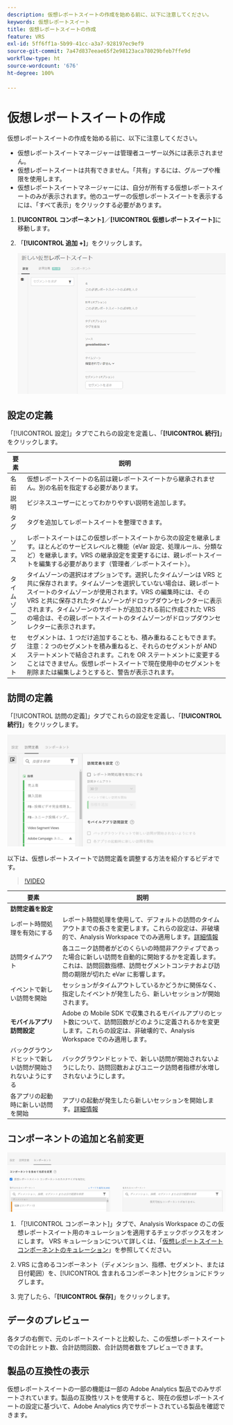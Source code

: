 ```yaml
---
description: 仮想レポートスイートの作成を始める前に、以下に注意してください。
keywords: 仮想レポートスイート
title: 仮想レポートスイートの作成
feature: VRS
exl-id: 5ff6ff1a-5b99-41cc-a3a7-928197ec9ef9
source-git-commit: 7a47d837eeae65f2e98123aca78029bfeb7ffe9d
workflow-type: ht
source-wordcount: '676'
ht-degree: 100%

---
```


# 仮想レポートスイートの作成

仮想レポートスイートの作成を始める前に、以下に注意してください。

* 仮想レポートスイートマネージャーは管理者ユーザー以外には表示されません。
* 仮想レポートスイートは共有できません。「共有」するには、グループや権限を使用します。
* 仮想レポートスイートマネージャーには、自分が所有する仮想レポートスイートのみが表示されます。他のユーザーの仮想レポートスイートを表示するには、「すべて表示」をクリックする必要があります。

1. **[!UICONTROL コンポーネント]**／**[!UICONTROL 仮想レポートスイート]**&#x200B;に移動します。
1. 「**[!UICONTROL 追加 +]**」をクリックします。

   ![](assets/new_vrs.png)

## 設定の定義

「[!UICONTROL 設定]」タブでこれらの設定を定義し、「**[!UICONTROL 続行]**」をクリックします。

| 要素 | 説明 |
| --- |--- |
| 名前 | 仮想レポートスイートの名前は親レポートスイートから継承されません。別の名前を指定する必要があります。 |
| 説明 | ビジネスユーザーにとってわかりやすい説明を追加します。 |
| タグ | タグを追加してレポートスイートを整理できます。 |
| ソース | レポートスイートはこの仮想レポートスイートから次の設定を継承します。ほとんどのサービスレベルと機能（eVar 設定、処理ルール、分類など）を継承します。VRS の継承設定を変更するには、親レポートスイートを編集する必要があります（管理者／レポートスイート）。 |
| タイムゾーン | タイムゾーンの選択はオプションです。選択したタイムゾーンは VRS と共に保存されます。タイムゾーンを選択していない場合は、親レポートスイートのタイムゾーンが使用されます。VRS の編集時には、その VRS と共に保存されたタイムゾーンがドロップダウンセレクターに表示されます。タイムゾーンのサポートが追加される前に作成された VRS の場合は、その親レポートスイートのタイムゾーンがドロップダウンセレクターに表示されます。 |
| セグメント | セグメントは、1 つだけ追加することも、積み重ねることもできます。注意：2 つのセグメントを積み重ねると、それらのセグメントが AND ステートメントで結合されます。これを OR ステートメントに変更することはできません。仮想レポートスイートで現在使用中のセグメントを削除または編集しようとすると、警告が表示されます。 |

## 訪問の定義

「[!UICONTROL 訪問の定義]」タブでこれらの設定を定義し、「**[!UICONTROL 続行]**」をクリックします。

![](assets/visit-definition.png)

以下は、仮想レポートスイートで訪問定義を調整する方法を紹介するビデオです。

>[!VIDEO](https://video.tv.adobe.com/v/23545/?quality=12)

| 要素 | 説明 |
| --- |--- |
| **訪問定義を設定** |  |
| レポート時間処理を有効にする | レポート時間処理を使用して、デフォルトの訪問のタイムアウトまでの長さを変更します。これらの設定は、非破壊的で、Analysis Workspace でのみ適用します。[詳細情報](/help/components/vrs/vrs-report-time-processing.md) |
| 訪問タイムアウト | 各ユニーク訪問者がどのくらいの時間非アクティブであった場合に新しい訪問を自動的に開始するかを定義します。これは、訪問回数指標、訪問セグメントコンテナおよび訪問の期限が切れた eVar に影響します。 |
| イベントで新しい訪問を開始 | セッションがタイムアウトしているかどうかに関係なく、指定したイベントが発生したら、新しいセッションが開始されます。 |
| **モバイルアプリ訪問設定** | Adobe の Mobile SDK で収集されるモバイルアプリのヒット数について、訪問回数がどのように定義されるかを変更します。これらの設定は、非破壊的で、Analysis Workspace でのみ適用します。 |
| バックグラウンドヒットで新しい訪問が開始されないようにする | バックグラウンドヒットで、新しい訪問が開始されないようにしたり、訪問回数およびユニーク訪問者指標が水増しされないようにします。 |
| 各アプリの起動時に新しい訪問を開始 | アプリの起動が発生したら新しいセッションを開始します。[詳細情報](/help/components/vrs/vrs-mobile-visit-processing.md) |

## コンポーネントの追加と名前変更

![](assets/components.png)

1. 「[!UICONTROL コンポーネント]」タブで、Analysis Workspace のこの仮想レポートスイート用のキュレーションを適用するチェックボックスをオンにします。
VRS キュレーションについて詳しくは、「[仮想レポートスイートコンポーネントのキュレーション](https://experienceleague.adobe.com/docs/analytics/components/virtual-report-suites/vrs-components.html?lang=ja#virtual-report-suites)」を参照してください。

1. VRS に含めるコンポーネント（ディメンション、指標、セグメント、または日付範囲）を、[!UICONTROL 含まれるコンポーネント]セクションにドラッグします。

1. 完了したら、「**[!UICONTROL 保存]**」をクリックします。

## データのプレビュー

各タブの右側で、元のレポートスイートと比較した、この仮想レポートスイートでの合計ヒット数、合計訪問回数、合計訪問者数をプレビューできます。

## 製品の互換性の表示

仮想レポートスイートの一部の機能は一部の Adobe Analytics 製品でのみサポートされています。製品の互換性リストを使用すると、現在の仮想レポートスイートの設定に基づいて、Adobe Analytics 内でサポートされている製品を確認できます。
